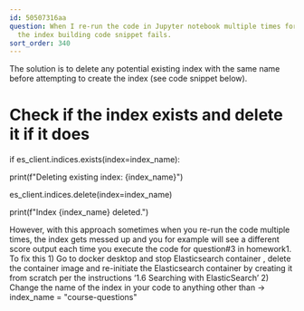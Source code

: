 ```yaml
---
id: 50507316aa
question: When I re-run the code in Jupyter notebook multiple times for homework#1,
  the index building code snippet fails.
sort_order: 340
---
```


The solution is to delete any potential existing  index with the same name before attempting to create the index (see code snippet below).

# Check if the index exists and delete it if it does

if es_client.indices.exists(index=index_name):

print(f"Deleting existing index: {index_name}")

es_client.indices.delete(index=index_name)

print(f"Index {index_name} deleted.")

However, with this approach sometimes when you re-run the code multiple times, the index gets messed up and you for example will see a different score output each time you execute the code for question#3 in homework1. To fix this 1) Go to docker desktop and stop Elasticsearch container , delete the container image and re-initiate the Elasticsearch container by creating it from scratch per the instructions ‘1.6 Searching with ElasticSearch’ 2) Change the name of the index in your code to anything other than -> index_name = "course-questions"

